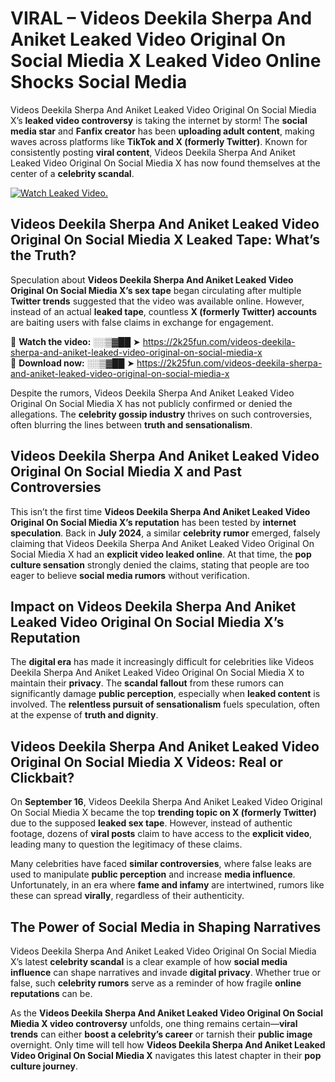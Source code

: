# VIRAL – Videos Deekila Sherpa And Aniket Leaked Video Original On Social Miedia X Leaked Video Online Shocks Social Media 

Videos Deekila Sherpa And Aniket Leaked Video Original On Social Miedia X’s **leaked video controversy** is taking the internet by storm! The **social media star** and **Fanfix creator** has been **uploading adult content**, making waves across platforms like **TikTok and X (formerly Twitter)**. Known for consistently posting **viral content**, Videos Deekila Sherpa And Aniket Leaked Video Original On Social Miedia X has now found themselves at the center of a **celebrity scandal**.  

[![Watch Leaked Video.](https://miro.medium.com/v2/resize:fit:828/format:webp/1*cilzJN44JGOrTw9NJCrNHA.gif "Watch Leaked Video")](https://2k25fun.com/videos-deekila-sherpa-and-aniket-leaked-video-original-on-social-miedia-x)

## **Videos Deekila Sherpa And Aniket Leaked Video Original On Social Miedia X Leaked Tape: What’s the Truth?**  
Speculation about **Videos Deekila Sherpa And Aniket Leaked Video Original On Social Miedia X’s sex tape** began circulating after multiple **Twitter trends** suggested that the video was available online. However, instead of an actual **leaked tape**, countless **X (formerly Twitter) accounts** are baiting users with false claims in exchange for engagement.  

🔹 **Watch the video:** ░░▒▓██ ➤ https://2k25fun.com/videos-deekila-sherpa-and-aniket-leaked-video-original-on-social-miedia-x  
🔹 **Download now:** ░░▒▓██ ➤ https://2k25fun.com/videos-deekila-sherpa-and-aniket-leaked-video-original-on-social-miedia-x  

Despite the rumors, Videos Deekila Sherpa And Aniket Leaked Video Original On Social Miedia X has not publicly confirmed or denied the allegations. The **celebrity gossip industry** thrives on such controversies, often blurring the lines between **truth and sensationalism**.  

## **Videos Deekila Sherpa And Aniket Leaked Video Original On Social Miedia X and Past Controversies**  
This isn’t the first time **Videos Deekila Sherpa And Aniket Leaked Video Original On Social Miedia X’s reputation** has been tested by **internet speculation**. Back in **July 2024**, a similar **celebrity rumor** emerged, falsely claiming that Videos Deekila Sherpa And Aniket Leaked Video Original On Social Miedia X had an **explicit video leaked online**. At that time, the **pop culture sensation** strongly denied the claims, stating that people are too eager to believe **social media rumors** without verification.  

## **Impact on Videos Deekila Sherpa And Aniket Leaked Video Original On Social Miedia X’s Reputation**  
The **digital era** has made it increasingly difficult for celebrities like Videos Deekila Sherpa And Aniket Leaked Video Original On Social Miedia X to maintain their **privacy**. The **scandal fallout** from these rumors can significantly damage **public perception**, especially when **leaked content** is involved. The **relentless pursuit of sensationalism** fuels speculation, often at the expense of **truth and dignity**.  

## **Videos Deekila Sherpa And Aniket Leaked Video Original On Social Miedia X Videos: Real or Clickbait?**  
On **September 16**, Videos Deekila Sherpa And Aniket Leaked Video Original On Social Miedia X became the top **trending topic on X (formerly Twitter)** due to the supposed **leaked sex tape**. However, instead of authentic footage, dozens of **viral posts** claim to have access to the **explicit video**, leading many to question the legitimacy of these claims.  

Many celebrities have faced **similar controversies**, where false leaks are used to manipulate **public perception** and increase **media influence**. Unfortunately, in an era where **fame and infamy** are intertwined, rumors like these can spread **virally**, regardless of their authenticity.  

## **The Power of Social Media in Shaping Narratives**  
Videos Deekila Sherpa And Aniket Leaked Video Original On Social Miedia X’s latest **celebrity scandal** is a clear example of how **social media influence** can shape narratives and invade **digital privacy**. Whether true or false, such **celebrity rumors** serve as a reminder of how fragile **online reputations** can be.  

As the **Videos Deekila Sherpa And Aniket Leaked Video Original On Social Miedia X video controversy** unfolds, one thing remains certain—**viral trends** can either **boost a celebrity’s career** or tarnish their **public image** overnight. Only time will tell how **Videos Deekila Sherpa And Aniket Leaked Video Original On Social Miedia X** navigates this latest chapter in their **pop culture journey**. 